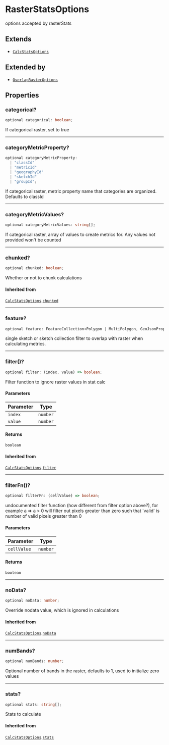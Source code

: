 # RasterStatsOptions

options accepted by rasterStats

## Extends

- [`CalcStatsOptions`](CalcStatsOptions.md)

## Extended by

- [`OverlapRasterOptions`](OverlapRasterOptions.md)

## Properties

### categorical?

```ts
optional categorical: boolean;
```

If categorical raster, set to true

***

### categoryMetricProperty?

```ts
optional categoryMetricProperty: 
  | "classId"
  | "metricId"
  | "geographyId"
  | "sketchId"
  | "groupId";
```

If categorical raster, metric property name that categories are organized. Defaults to classId

***

### categoryMetricValues?

```ts
optional categoryMetricValues: string[];
```

If categorical raster, array of values to create metrics for.  Any values not provided won't be counted

***

### chunked?

```ts
optional chunked: boolean;
```

Whether or not to chunk calculations

#### Inherited from

[`CalcStatsOptions`](CalcStatsOptions.md).[`chunked`](CalcStatsOptions.md#chunked)

***

### feature?

```ts
optional feature: FeatureCollection<Polygon | MultiPolygon, GeoJsonProperties> | Feature<Polygon | MultiPolygon, GeoJsonProperties> | SketchCollection<Polygon | MultiPolygon> | Sketch<Polygon | MultiPolygon>;
```

single sketch or sketch collection filter to overlap with raster when calculating metrics.

***

### filter()?

```ts
optional filter: (index, value) => boolean;
```

Filter function to ignore raster values in stat calc

#### Parameters

| Parameter | Type |
| ------ | ------ |
| `index` | `number` |
| `value` | `number` |

#### Returns

`boolean`

#### Inherited from

[`CalcStatsOptions`](CalcStatsOptions.md).[`filter`](CalcStatsOptions.md#filter)

***

### filterFn()?

```ts
optional filterFn: (cellValue) => boolean;
```

undocumented filter function (how different from filter option above?), for example a => a > 0 will filter out pixels greater than zero such that 'valid' is number of valid pixels greater than 0

#### Parameters

| Parameter | Type |
| ------ | ------ |
| `cellValue` | `number` |

#### Returns

`boolean`

***

### noData?

```ts
optional noData: number;
```

Override nodata value, which is ignored in calculations

#### Inherited from

[`CalcStatsOptions`](CalcStatsOptions.md).[`noData`](CalcStatsOptions.md#nodata)

***

### numBands?

```ts
optional numBands: number;
```

Optional number of bands in the raster, defaults to 1, used to initialize zero values

***

### stats?

```ts
optional stats: string[];
```

Stats to calculate

#### Inherited from

[`CalcStatsOptions`](CalcStatsOptions.md).[`stats`](CalcStatsOptions.md#stats)

